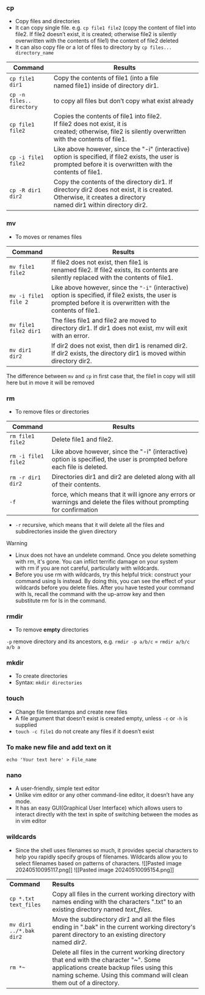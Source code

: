 ### cp
- Copy files and directories
- It can copy single file. 
  e.g. `cp file1 file2` (copy the content of file1 into file2. 
  If file2 doesn’t exist, it is created; otherwise file2 is silently overwritten with the contents of file1) the content of file2 deleted
- It can also copy file or a lot of files to directory by `cp files... directory_name`

| Command                   | Results                                                                                                                                                          |
| ------------------------- | ---------------------------------------------------------------------------------------------------------------------------------------------------------------- |
| `cp file1 dir1`           | Copy the contents of file1 (into a file named file1) inside of directory dir1.                                                                                   |
| `cp -n files.. directory` | to copy all files but don’t copy what exist already                                                                                                              |
| `cp file1 file2`          | Copies the contents of file1 into file2. If file2 does not exist, it is created; otherwise, file2 is silently overwritten with the contents of file1.            |
| `cp -i file1 file2`       | Like above however, since the "-i" (interactive) option is specified, if file2 exists, the user is prompted before it is overwritten with the contents of file1. |
| `cp -R dir1 dir2`         | Copy the contents of the directory dir1. If directory dir2 does not exist, it is created. Otherwise, it creates a directory named dir1 within directory dir2.    |
### mv
- To moves or renames files

| Command               | Results                                                                                                                                                            |
| --------------------- | ------------------------------------------------------------------------------------------------------------------------------------------------------------------ |
| `mv file1 file2`      | If file2 does not exist, then file1 is renamed file2. If file2 exists, its contents are silently replaced with the contents of file1.                              |
| `mv -i file1 file 2`  | Like above however, since the `"-i"` (interactive) option is specified, if file2 exists, the user is prompted before it is overwritten with the contents of file1. |
| `mv file1 file2 dir1` | The files file1 and file2 are moved to directory dir1. If dir1 does not exist, mv will exit with an error.                                                         |
| `mv dir1 dir2`        | If dir2 does not exist, then dir1 is renamed dir2. If dir2 exists, the directory dir1 is moved within directory dir2.                                              |
The difference between `mv` and `cp` in first case that, the file1 in copy will still here but in move it will be removed
### rm
- To remove files or directories

| Command             | Results                                                                                                                 |
| ------------------- | ----------------------------------------------------------------------------------------------------------------------- |
| `rm file1 file2`    | Delete file1 and file2.                                                                                                 |
| `rm -i file1 file2` | Like above however, since the "-i" (interactive) option is specified, the user is prompted before each file is deleted. |
| `rm -r dir1 dir2`   | Directories dir1 and dir2 are deleted along with all of their contents.                                                 |
| `-f`                | force, which means that it will ignore any errors or warnings and delete the files without prompting for confirmation   |
- `-r` recursive, which means that it will delete all the files and subdirectories inside the given directory
>[!warning]
> - Linux does not have an undelete command. Once you delete something with rm, it's gone. You can inflict terrific damage on your system with rm if you are not careful, particularly with wildcards.
>- Before you use rm with wildcards, try this helpful trick: construct your command using ls instead. By doing this, you can see the effect of your wildcards before you delete files. After you have tested your command with ls, recall the command with the up-arrow key and then substitute rm for ls in the command.

### rmdir
- To remove __empty__ directories

`-p` remove directory and its ancestors, e.g. `rmdir -p a/b/c` = `rmdir a/b/c a/b a`

### mkdir
- To create directories
- Syntax: `mkdir directories`
### touch
- Change file timestamps and create new files
- A file argument that doesn’t exist is created empty, unless `-c` or `-h` is supplied
- `touch -c file1` do not create any files if it doesn’t exist
### To make new file and add text on it
`echo 'Your text here' > File_name`

### nano
- A user-friendly, simple text editor
- Unlike vim editor or any other command-line editor, it doesn’t have any mode. 
- It has an easy GUI(Graphical User Interface) which allows users to interact directly with the text in spite of switching between the modes as in vim editor
### wildcards
- Since the shell uses filenames so much, it provides special characters to help you rapidly specify groups of filenames. Wildcards allow you to select filenames based on patterns of characters.
![[Pasted image 20240510095117.png]]
![[Pasted image 20240510095154.png]]

|   |   |
|---|---|
|**Command**|**Results**|
|`cp *.txt text_files`|Copy all files in the current working directory with names ending with the characters ".txt" to an existing directory named _text_files_.|
|`mv dir1 ../*.bak dir2`|Move the subdirectory _dir1_ and all the files ending in ".bak" in the current working directory's parent directory to an existing directory named _dir2_.|
|`rm *~`|Delete all files in the current working directory that end with the character "~". Some applications create backup files using this naming scheme. Using this command will clean them out of a directory.|
